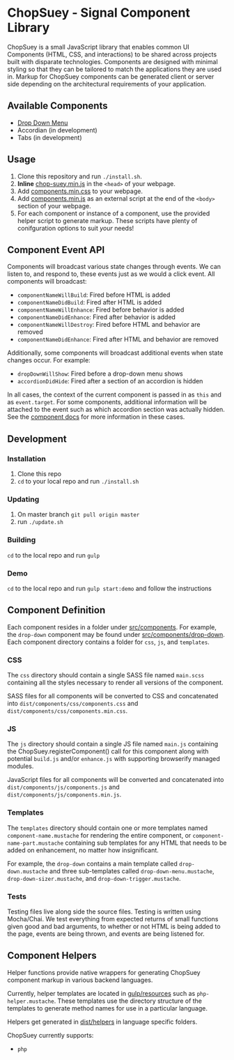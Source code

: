 # ChopSuey - Signal Component Library

ChopSuey is a small JavaScript library that enables common UI Components (HTML, CSS, and interactions) to be shared across projects built with disparate technologies. Components are designed with minimal styling so that they can be tailored to match the applications they are used in. Markup for ChopSuey components can be generated client or server side depending on the architectural requirements of your application.

## Available Components

- [Drop Down Menu](docs/componentLibrary.md)
- Accordian (in development)
- Tabs (in development)


## Usage

1. Clone this repository and run `./install.sh`.
2. **Inline** [chop-suey.min.js](dist/js/chop-suey.min.js) in the `<head>` of your webpage.
3. Add [components.min.css](dist/css/components.min.css) to your webpage.
4. Add [components.min.js](dist/js/components.min.js) as an external script at the end of the `<body>` section of your webpage.
5. For each component or instance of a component, use the provided helper script to generate markup. These scripts have plenty of conifguration options to suit *your* needs!


## Component Event API

Components will broadcast various state changes through events. We can listen to, and respond to, these events just as we would a click event. All components will broadcast:

- `componentNameWillBuild`: Fired before HTML is added
- `componentNameDidBuild`: Fired after HTML is added
- `componentNameWillEnhance`: Fired before behavior is added
- `componentNameDidEnhance`: Fired after behavior is added
- `componentNameWillDestroy`: Fired before HTML and behavior are removed
- `componentNameDidEnhance`: Fired after HTML and behavior are removed

Additionally, some components will broadcast additional events when state changes occur.  For example:

- `dropDownWillShow`: Fired before a drop-down menu shows
- `accordionDidHide`: Fired after a section of an accordion is hidden

In all cases, the context of the current component is passed in as `this` and as `event.target`. For some components, additional information will be attached to the event such as which accordion section was actually hidden. See the [component docs](docs/componentLibrary.md) for more information in these cases.


## Development

### Installation

1. Clone this repo
2. `cd` to your local repo and run `./install.sh`

### Updating

1. On master branch `git pull origin master`
2. run `./update.sh`

### Building

`cd` to the local repo and run `gulp`

### Demo

`cd` to the local repo and run `gulp start:demo` and follow the instructions


## Component Definition

Each component resides in a folder under [src/components](src/components). For example, the `drop-down` component may be found under [src/components/drop-down](src/components/drop-down). Each component directory contains a folder for `css`, `js`, and `templates`.

### CSS

The `css` directory should contain a single SASS file named `main.scss` containing all the styles necessary to render all versions of the component.

SASS files for all components will be converted to CSS and concatenated into `dist/components/css/components.css` and `dist/components/css/components.min.css`.

### JS

The `js` directory should contain a single JS file named `main.js` containing the ChopSuey.registerComponent() call for this component along with potential `build.js` and/or `enhance.js` with supporting browserify managed modules. 

JavaScript files for all components will be converted and concatenated into `dist/components/js/components.js` and `dist/components/js/components.min.js`.

### Templates

The `templates` directory should contain one or more templates  named `component-name.mustache` for rendering the entire component, or `component-name-part.mustache` containing sub templates for any HTML that needs to be added on enhancement, no matter how insignificant.

For example, the `drop-down` contains a main template called `drop-down.mustache` and three sub-templates called `drop-down-menu.mustache`, `drop-down-sizer.mustache`, and `drop-down-trigger.mustache`.

### Tests

Testing files live along side the source files. Testing is written using Mocha/Chai. We test everything from expected returns of small functions given good and bad arguments, to whether or not HTML is being added to the page, events are being thrown, and events are being listened for. 


## Component Helpers

Helper functions provide native wrappers for generating ChopSuey component markup in various backend languages.

Currently, helper templates are located in [gulp/resources](gulp/resources) such as `php-helper.mustache`. These templates use the directory structure of the templates to generate method names for use in a particular language.

Helpers get generated in [dist/helpers](dist/helpers) in language specific folders.

ChopSuey currently supports:
* `php`
